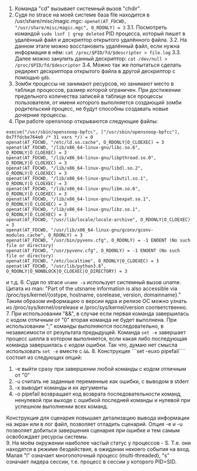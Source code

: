 1. Команда "cd" вызывает системный вызов "chdir".
2. Судя по strace на моей системе база file находится в /usr/share/misc/magic.mgc: ```openat(AT_FDCWD, "/usr/share/misc/magic.mgc", O_RDONLY) = 3```
3.1. Посмотреть командой  ```sudo lsof | grep deleted``` PID процесса, который пишет в удалённый файл и дескриптор открытого удалённого файла.
3.2. На данном этапе можно восстановить удалённый файл, если нужна информация в нём: ```cat /proc/$PID/fd/$descripter > file.log``` 
3.3. Далее можно занулить данный дескриптор: ```cat /dev/null > /proc/$PID/fd/$descripter```
3.4. Можно так же попытаться сделать редирект дескриптора открытого файла в другой дескриптор с помощью ```gdb```.
4. Зомби процессы не занимают ресурсов, но занимают место в таблице процессов, размер которой ограничен.
При достижении предельного количества записей в таблице все процессы пользователя, от имени которого выполняется создающий зомби родительский процесс, не будут способны создавать новые дочерние процессы.
5. При работе opensnoop открываются следующие файлы:
```
execve("/usr/sbin/opensnoop-bpfcc", ["/usr/sbin/opensnoop-bpfcc"], 0x7ffdcbe764e0 /* 31 vars */) = 0
openat(AT_FDCWD, "/etc/ld.so.cache", O_RDONLY|O_CLOEXEC) = 3
openat(AT_FDCWD, "/lib/x86_64-linux-gnu/libc.so.6", O_RDONLY|O_CLOEXEC) = 3
openat(AT_FDCWD, "/lib/x86_64-linux-gnu/libpthread.so.0", O_RDONLY|O_CLOEXEC) = 3
openat(AT_FDCWD, "/lib/x86_64-linux-gnu/libdl.so.2", O_RDONLY|O_CLOEXEC) = 3
openat(AT_FDCWD, "/lib/x86_64-linux-gnu/libutil.so.1", O_RDONLY|O_CLOEXEC) = 3
openat(AT_FDCWD, "/lib/x86_64-linux-gnu/libm.so.6", O_RDONLY|O_CLOEXEC) = 3
openat(AT_FDCWD, "/lib/x86_64-linux-gnu/libexpat.so.1", O_RDONLY|O_CLOEXEC) = 3
openat(AT_FDCWD, "/lib/x86_64-linux-gnu/libz.so.1", O_RDONLY|O_CLOEXEC) = 3
openat(AT_FDCWD, "/usr/lib/locale/locale-archive", O_RDONLY|O_CLOEXEC) = 3
openat(AT_FDCWD, "/usr/lib/x86_64-linux-gnu/gconv/gconv-modules.cache", O_RDONLY) = 3
openat(AT_FDCWD, "/usr/bin/pyvenv.cfg", O_RDONLY) = -1 ENOENT (No such file or directory)
openat(AT_FDCWD, "/usr/pyvenv.cfg", O_RDONLY) = -1 ENOENT (No such file or directory)
openat(AT_FDCWD, "/etc/localtime", O_RDONLY|O_CLOEXEC) = 3
openat(AT_FDCWD, "/usr/lib/python3.8", O_RDONLY|O_NONBLOCK|O_CLOEXEC|O_DIRECTORY) = 3
```
и т.д.
6. Судя по strace ```uname -a``` использует системный вызов uname. Цитата из man: "Part of the utsname information is also accessible via /proc/sys/kernel/{ostype, hostname, osrelease, version, domainname}."
Таким образом информацию о версии ядра и релизе ОС можно узнать из /proc/sys/kernel/osrelease и /proc/sys/kernel/version соответственно.
7. При использовании "&&", в случае если первая команда завершилась с кодом отличным от "0" вторая команда не будет выполнена.
При использовании ";" команды выполняются последовательно, в независимости от результата предыдущей.
Команда ```set -e``` завершает процесс шелла в котором выполняется, если какая либо последующая команда завершилась с кодом ошибки.
Так что, думаю нет смысла использовать ```set -e``` вместе с ```&&```.
8. Конструкция ```set -euxo pipefail```` состоит из следующих опций:
   1. -e выйти сразу при завершении любой команды с кодом отличным от "0"
   2. -u считать не заданные переменные как ошибки, с выводом в stderr
   3. -x выводит команды и их аргументы
   4. -o pipefail возвращает код возврата последовательности команд, ненулевой при выходе с ошибкой последней команды и нулевой при успешном выполнении всех команд.

Конструкция для сценария повышает детализацию вывода информации на экран или в лог файл, позволяет отладить сценарий.
Опция -e и -u позволяет добиться завершения сценария при ошибке и тем самым освобождает ресурсы системы.  
9. На моём окружении наиболее частый статус у процессов - S. Т.е. они находятся в режиме бездействия, в ожидании некоего события на вход.
Малая "l" означает многопоточный процесс (multi-threaded), "s" означает лидера сессии, т.е. процесс в сессии у которого PID=SID.